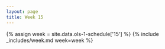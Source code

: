 ```yaml
---
layout: page
title: Week 15
---
```

<!-- Any modification of the content should be done in the _data/ols-1-schedule.yaml file -->
{% assign week = site.data.ols-1-schedule['15'] %}
{% include _includes/week.md week=week %}
